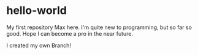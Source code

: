 # hello-world
My first repository
Max here. I'm quite new to programming, but so far so good. Hope I can become a pro in the near future.

I created my own Branch!
